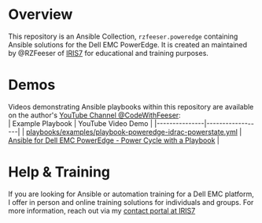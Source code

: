 # Overview
This repository is an Ansible Collection, `rzfeeser.poweredge` containing Ansible solutions for the Dell EMC PowerEdge. It is created an maintained by @RZFeeser of [IRIS7](https://iris7.com/) for educational and training purposes.  

# Demos
Videos demonstrating Ansible playbooks within this repository are available on the author's [YouTube Channel @CodeWithFeeser](https://www.youtube.com/@CodeWithFeeser):  
| Example Playbook | YouTube Video Demo |
|---------------|------------------|
| [playbooks/examples/playbook-poweredge-idrac-powerstate.yml](playbooks/examples/playbook-poweredge-idrac-powerstate.yml) | [Ansible for Dell EMC PowerEdge - Power Cycle with a Playbook](https://www.youtube.com/watch?v=11PzhCWzHYU) | 

# Help & Training
If you are looking for Ansible or automation training for a Dell EMC platform, I offer in person and online training solutions for individuals and groups. For more information, reach out via my [contact portal at IRIS7](https://iris7.com/contact) 
